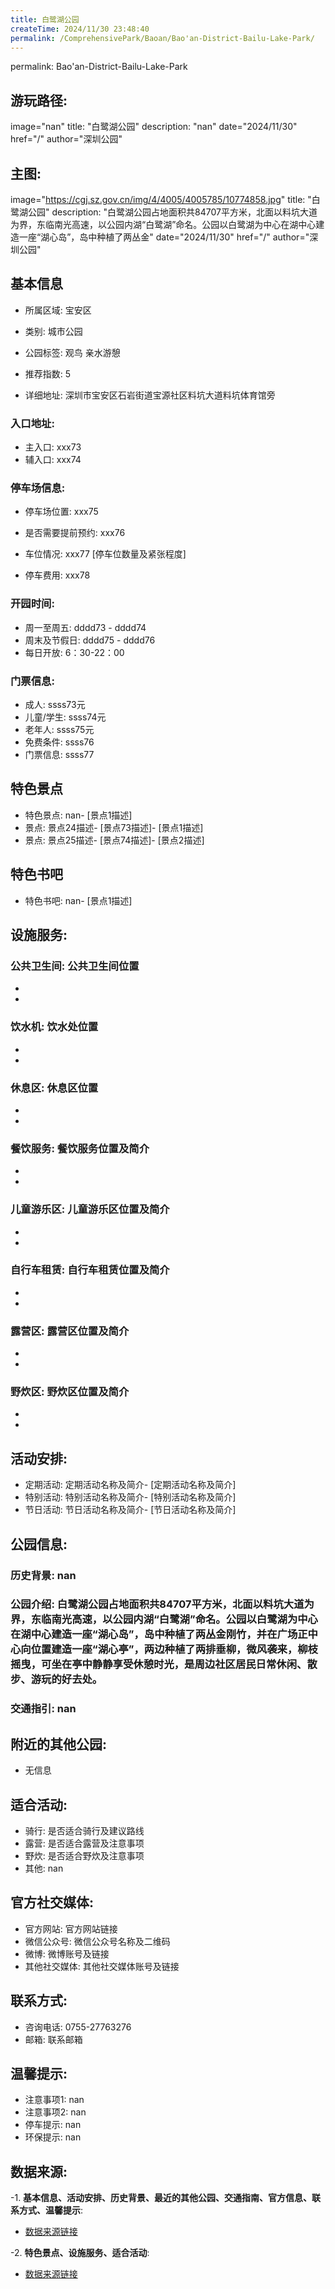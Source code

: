 ```yaml
---
title: 白鹭湖公园
createTime: 2024/11/30 23:48:40
permalink: /ComprehensivePark/Baoan/Bao'an-District-Bailu-Lake-Park/
---
```

permalink: Bao'an-District-Bailu-Lake-Park
## 游玩路径:
image="nan"
title: "白鹭湖公园"
description: "nan"
date="2024/11/30"
href="/"
author="深圳公园"
## 主图:
image="https://cgj.sz.gov.cn/img/4/4005/4005785/10774858.jpg"
title: "白鹭湖公园"
description: "白鹭湖公园占地面积共84707平方米，北面以料坑大道为界，东临南光高速，以公园内湖“白鹭湖”命名。公园以白鹭湖为中心在湖中心建造一座“湖心岛”，岛中种植了两丛金"
date="2024/11/30"
href="/"
author="深圳公园"
## 基本信息

- 所属区域: 宝安区

- 类别: 城市公园

- 公园标签: 观鸟 亲水游憩

- 推荐指数: 5

- 详细地址: 深圳市宝安区石岩街道宝源社区料坑大道料坑体育馆旁

### 入口地址:
- 主入口: xxx73
- 辅入口: xxx74
### 停车场信息:
- 停车场位置: xxx75

- 是否需要提前预约: xxx76

- 车位情况: xxx77 [停车位数量及紧张程度]

- 停车费用: xxx78

### 开园时间:
- 周一至周五: dddd73 - dddd74
- 周末及节假日: dddd75 - dddd76
- 每日开放: 6：30-22：00

### 门票信息:
- 成人: ssss73元
- 儿童/学生: ssss74元
- 老年人: ssss75元
- 免费条件: ssss76
- 门票信息: ssss77
## 特色景点
- 特色景点: nan- [景点1描述]
- 景点: 景点24描述- [景点73描述]- [景点1描述]
- 景点: 景点25描述- [景点74描述]- [景点2描述]
## 特色书吧
- 特色书吧: nan- [景点1描述]
## 设施服务:
### 公共卫生间: 公共卫生间位置
- 
- 
### 饮水机: 饮水处位置
- 
- 
### 休息区: 休息区位置
- 
- 
### 餐饮服务: 餐饮服务位置及简介
- 
- 
### 儿童游乐区: 儿童游乐区位置及简介
- 
- 
### 自行车租赁: 自行车租赁位置及简介
- 
- 
### 露营区: 露营区位置及简介
- 
- 
### 野炊区: 野炊区位置及简介

- 
- 
## 活动安排:
- 定期活动: 定期活动名称及简介- [定期活动名称及简介]
- 特别活动: 特别活动名称及简介- [特别活动名称及简介]
- 节日活动: 节日活动名称及简介- [节日活动名称及简介]
## 公园信息:
### 历史背景: nan
### 公园介绍: 白鹭湖公园占地面积共84707平方米，北面以料坑大道为界，东临南光高速，以公园内湖“白鹭湖”命名。公园以白鹭湖为中心在湖中心建造一座“湖心岛”，岛中种植了两丛金刚竹，并在广场正中心向位置建造一座“湖心亭”，两边种植了两排垂柳，微风袭来，柳枝摇曳，可坐在亭中静静享受休憩时光，是周边社区居民日常休闲、散步、游玩的好去处。
### 交通指引: nan

## 附近的其他公园:
- 无信息

## 适合活动:
- 骑行: 是否适合骑行及建议路线
- 露营: 是否适合露营及注意事项
- 野炊: 是否适合野炊及注意事项
- 其他: nan

## 官方社交媒体:
- 官方网站: 官方网站链接
- 微信公众号: 微信公众号名称及二维码
- 微博: 微博账号及链接
- 其他社交媒体: 其他社交媒体账号及链接

## 联系方式:
- 咨询电话: 0755-27763276
- 邮箱: 联系邮箱

## 温馨提示:
- 注意事项1: nan
- 注意事项2: nan
- 停车提示: nan
- 环保提示: nan

## 数据来源:
-1. **基本信息、活动安排、历史背景、最近的其他公园、交通指南、官方信息、联系方式、温馨提示**:
- [数据来源链接](https://cgj.sz.gov.cn/xsmh/gysz/csgy/content/post_10774858.html)

-2. **特色景点、设施服务、适合活动**:
- [数据来源链接](https://cgj.sz.gov.cn/xsmh/gysz/csgy/content/post_10774858.html)

